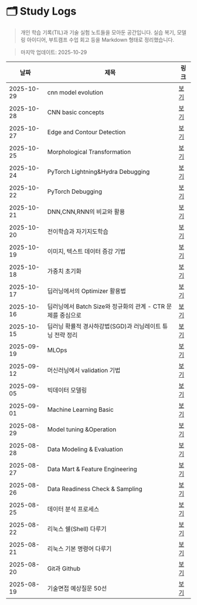 # 🗂️ Study Logs
> 개인 학습 기록(TIL)과 기술 실험 노트들을 모아둔 공간입니다.
> 실습 복기, 모델링 아이디어, 부트캠프 수업 회고 등을 Markdown 형태로 정리했습니다.

> 마지막 업데이트: 2025-10-29

| 날짜 | 제목 | 링크 |
|------|------|------|
| 2025-10-29 | cnn model evolution | [보기](2025-10-29_cnn_model_evolution.md) |
| 2025-10-28 | CNN basic concepts | [보기](2025-10-28_CNN_basic_concepts.md) |
| 2025-10-27 | Edge and Contour Detection | [보기](2025-10-27_Edge_and_Contour_Detection.md) |
| 2025-10-25 | Morphological Transformation | [보기](2025-10-25_Morphological_Transformation.md) |
| 2025-10-24 | PyTorch Lightning&Hydra Debugging | [보기](2025-10-24_PyTorch%20Lightning%26Hydra%20Debugging.md) |
| 2025-10-22 | PyTorch Debugging | [보기](2025-10-22_PyTorch%20Debugging.md) |
| 2025-10-21 | DNN,CNN,RNN의 비교와 활용 | [보기](2025-10-21_DNN%2CCNN%2CRNN%EC%9D%98%20%EB%B9%84%EA%B5%90%EC%99%80%20%ED%99%9C%EC%9A%A9.md) |
| 2025-10-20 | 전이학습과 자기지도학습 | [보기](2025-10-20_%EC%A0%84%EC%9D%B4%ED%95%99%EC%8A%B5%EA%B3%BC%20%EC%9E%90%EA%B8%B0%EC%A7%80%EB%8F%84%ED%95%99%EC%8A%B5.md) |
| 2025-10-19 | 이미지, 텍스트 데이터 증강 기법 | [보기](2025-10-19_%EC%9D%B4%EB%AF%B8%EC%A7%80%2C%20%ED%85%8D%EC%8A%A4%ED%8A%B8%20%EB%8D%B0%EC%9D%B4%ED%84%B0%20%EC%A6%9D%EA%B0%95%20%EA%B8%B0%EB%B2%95.md) |
| 2025-10-18 | 가중치 초기화 | [보기](2025-10-18_%EA%B0%80%EC%A4%91%EC%B9%98%20%EC%B4%88%EA%B8%B0%ED%99%94.md) |
| 2025-10-17 | 딥러닝에서의 Optimizer 활용법 | [보기](2025-10-17_%EB%94%A5%EB%9F%AC%EB%8B%9D%EC%97%90%EC%84%9C%EC%9D%98%20Optimizer%20%ED%99%9C%EC%9A%A9%EB%B2%95.md) |
| 2025-10-16 | 딥러닝에서 Batch Size와 정규화의 관계 - CTR 문제를 중심으로 | [보기](2025-10-16_%EB%94%A5%EB%9F%AC%EB%8B%9D%EC%97%90%EC%84%9C%20Batch%20Size%EC%99%80%20%EC%A0%95%EA%B7%9C%ED%99%94%EC%9D%98%20%EA%B4%80%EA%B3%84%20-%20CTR%20%EB%AC%B8%EC%A0%9C%EB%A5%BC%20%EC%A4%91%EC%8B%AC%EC%9C%BC%EB%A1%9C.md) |
| 2025-10-15 | 딥러닝 확률적 경사하강법(SGD)과 러닝레이트 튜닝 전략 정리 | [보기](2025-10-15_%EB%94%A5%EB%9F%AC%EB%8B%9D%20%ED%99%95%EB%A5%A0%EC%A0%81%20%EA%B2%BD%EC%82%AC%ED%95%98%EA%B0%95%EB%B2%95%28SGD%29%EA%B3%BC%20%EB%9F%AC%EB%8B%9D%EB%A0%88%EC%9D%B4%ED%8A%B8%20%ED%8A%9C%EB%8B%9D%20%EC%A0%84%EB%9E%B5%20%EC%A0%95%EB%A6%AC.md) |
| 2025-09-19 | MLOps | [보기](2025-09-19_MLOps.md) |
| 2025-09-12 | 머신러닝에서 validation 기법 | [보기](2025-09-12_%EB%A8%B8%EC%8B%A0%EB%9F%AC%EB%8B%9D%EC%97%90%EC%84%9C%20validation%20%EA%B8%B0%EB%B2%95.md) |
| 2025-09-05 | 빅데이터 모델링 | [보기](2025-09-05_%EB%B9%85%EB%8D%B0%EC%9D%B4%ED%84%B0%20%EB%AA%A8%EB%8D%B8%EB%A7%81.md) |
| 2025-09-01 | Machine Learning Basic | [보기](2025-09-01_Machine%20Learning%20Basic.md) |
| 2025-08-29 | Model tuning &Operation | [보기](2025-08-29_Model%20tuning%20%26Operation.md) |
| 2025-08-28 | Data Modeling & Evaluation | [보기](2025-08-28_Data%20Modeling%20%26%20Evaluation.md) |
| 2025-08-27 | Data Mart & Feature Engineering | [보기](2025-08-27_Data%20Mart%20%26%20Feature%20Engineering.md) |
| 2025-08-26 | Data Readiness Check & Sampling | [보기](2025-08-26_Data%20Readiness%20Check%20%26%20Sampling.md) |
| 2025-08-25 | 데이터 분석 프로세스 | [보기](2025-08-25_%EB%8D%B0%EC%9D%B4%ED%84%B0%20%EB%B6%84%EC%84%9D%20%ED%94%84%EB%A1%9C%EC%84%B8%EC%8A%A4.md) |
| 2025-08-22 | 리눅스 쉘(Shell) 다루기 | [보기](2025-08-22_%EB%A6%AC%EB%88%85%EC%8A%A4%20%EC%89%98%28Shell%29%20%EB%8B%A4%EB%A3%A8%EA%B8%B0.md) |
| 2025-08-21 | 리눅스 기본 명령어 다루기 | [보기](2025-08-21_%EB%A6%AC%EB%88%85%EC%8A%A4%20%EA%B8%B0%EB%B3%B8%20%EB%AA%85%EB%A0%B9%EC%96%B4%20%EB%8B%A4%EB%A3%A8%EA%B8%B0.md) |
| 2025-08-20 | Git과 Github | [보기](2025-08-20_Git%EA%B3%BC%20Github.md) |
| 2025-08-19 | 기술면접 예상질문 50선 | [보기](2025-08-19_%EA%B8%B0%EC%88%A0%EB%A9%B4%EC%A0%91_%EC%98%88%EC%83%81%EC%A7%88%EB%AC%B8_50%EC%84%A0.md) |
